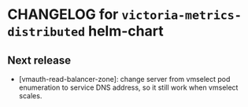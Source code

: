 # CHANGELOG for `victoria-metrics-distributed` helm-chart

## Next release

- [vmauth-read-balancer-zone]: change server from vmselect pod enumeration to service DNS address, so it still work when vmselect scales.
